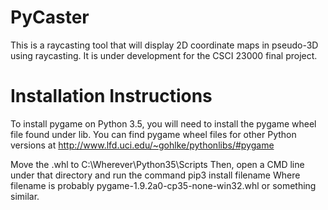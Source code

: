 # PyCaster
This is a raycasting tool that will display 2D coordinate maps in pseudo-3D using raycasting.
It is under development for the CSCI 23000 final project.

# Installation Instructions
To install pygame on Python 3.5, you will need to install the pygame wheel file found under lib.
You can find pygame wheel files for other Python versions at http://www.lfd.uci.edu/~gohlke/pythonlibs/#pygame

Move the .whl to C:\Wherever\Python35\Scripts
Then, open a CMD line under that directory and run the command pip3 install filename
Where filename is probably pygame-1.9.2a0-cp35-none-win32.whl or something similar.
